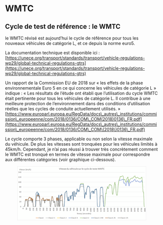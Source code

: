 # WMTC

## Cycle de test de référence : le WMTC&#x20;

le WMTC révisé est aujourd’hui le cycle de référence pour tous les nouveaux véhicules de catégorie L, et ce depuis la norme euro5.

La documentation technique est disponible ici :  [https://unece.org/transport/standards/transport/vehicle-regulations-wp29/global-technical-regulations-gtrs](https://unece.org/transport/standards/transport/vehicle-regulations-wp29/global-technical-regulations-gtrs)

Un rapport de la Commission EU de 2018 sur « les effets de la phase environnementale Euro 5 en ce qui concerne les véhicules de catégorie L » indique : « Les résultats de l’étude ont établi que l’utilisation du cycle WMTC était pertinente pour tous les véhicules de catégorie L. Il contribue à une meilleure protection de l’environnement dans des conditions d’utilisation réelles que les cycles de conduite actuellement utilisés. » [https://www.europarl.europa.eu/RegData/docs\_autres\_institutions/commission\_europeenne/com/2018/0136/COM\_COM(2018)0136\_FR.pdf](https://www.europarl.europa.eu/RegData/docs\_autres\_institutions/commission\_europeenne/com/2018/0136/COM\_COM\(2018\)0136\_FR.pdf)

Le cycle comporte 3 phases, applicable ou non selon la vitesse maximale du véhicule. De plus les vitesses sont tronquées pour les véhicules limités à 45km/h. Cependant, je n’ai pas réussi à trouver très concrètement comment le WMTC est tronqué en termes de vitesse maximale pour correspondre aux différentes catégories (voir graphique ci-dessous).

<figure><img src="../../../../.gitbook/assets/image (2).png" alt=""><figcaption></figcaption></figure>
